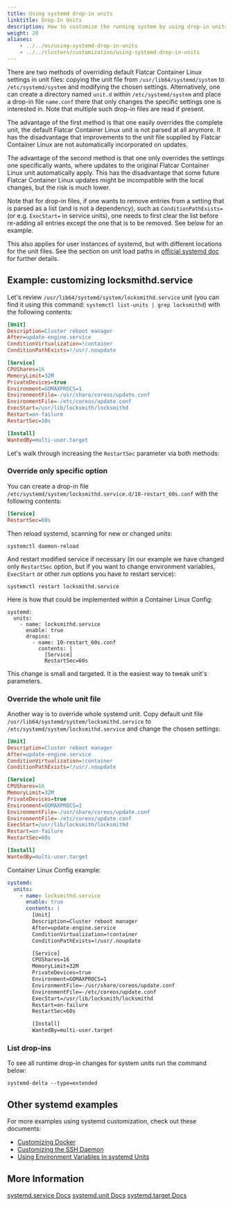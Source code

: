 ```yaml
---
title: Using systemd drop-in units
linktitle: Drop-In Units
description: How to customize the running system by using drop-in units.
weight: 20
aliases:
    - ../../os/using-systemd-drop-in-units
    - ../../clusters/customization/using-systemd-drop-in-units
---
```


There are two methods of overriding default Flatcar Container Linux settings in unit files: copying the unit file from `/usr/lib64/systemd/system` to `/etc/systemd/system` and modifying the chosen settings. Alternatively, one can create a directory named `unit.d` within `/etc/systemd/system` and place a drop-in file `name.conf` there that only changes the specific settings one is interested in. Note that multiple such drop-in files are read if present.

The advantage of the first method is that one easily overrides the complete unit, the default Flatcar Container Linux unit is not parsed at all anymore. It has the disadvantage that improvements to the unit file supplied by Flatcar Container Linux are not automatically incorporated on updates.

The advantage of the second method is that one only overrides the settings one specifically wants, where updates to the original Flatcar Container Linux unit automatically apply. This has the disadvantage that some future Flatcar Container Linux updates might be incompatible with the local changes, but the risk is much lower.

Note that for drop-in files, if one wants to remove entries from a setting that is parsed as a list (and is not a dependency), such as `ConditionPathExists=` (or e.g. `ExecStart=` in service units), one needs to first clear the list before re-adding all entries except the one that is to be removed. See below for an example.

This also applies for user instances of systemd, but with different locations for the unit files. See the section on unit load paths in [official systemd doc](http://www.freedesktop.org/software/systemd/man/systemd.unit.html) for further details.

## Example: customizing locksmithd.service

Let's review `/usr/lib64/systemd/system/locksmithd.service` unit (you can find it using this command: `systemctl list-units | grep locksmithd`) with the following contents:

```ini
[Unit]
Description=Cluster reboot manager
After=update-engine.service
ConditionVirtualization=!container
ConditionPathExists=!/usr/.noupdate

[Service]
CPUShares=16
MemoryLimit=32M
PrivateDevices=true
Environment=GOMAXPROCS=1
EnvironmentFile=-/usr/share/coreos/update.conf
EnvironmentFile=-/etc/coreos/update.conf
ExecStart=/usr/lib/locksmith/locksmithd
Restart=on-failure
RestartSec=10s

[Install]
WantedBy=multi-user.target
```

Let's walk through increasing the `RestartSec` parameter via both methods:

### Override only specific option

You can create a drop-in file `/etc/systemd/system/locksmithd.service.d/10-restart_60s.conf` with the following contents:

```ini
[Service]
RestartSec=60s
```

Then reload systemd, scanning for new or changed units:

```shell
systemctl daemon-reload

```

And restart modified service if necessary (in our example we have changed only `RestartSec` option, but if you want to change environment variables, `ExecStart` or other run options you have to restart service):

```shell
systemctl restart locksmithd.service
```

Here is how that could be implemented within a Container Linux Config:

```containter-linux-config
systemd:
  units:
    - name: locksmithd.service
      enable: true
      dropins:
        - name: 10-restart_60s.conf
          contents: |
            [Service]
            RestartSec=60s
```

This change is small and targeted. It is the easiest way to tweak unit's parameters.

### Override the whole unit file

Another way is to override whole systemd unit. Copy default unit file `/usr/lib64/systemd/system/locksmithd.service` to `/etc/systemd/system/locksmithd.service` and change the chosen settings:

```ini
[Unit]
Description=Cluster reboot manager
After=update-engine.service
ConditionVirtualization=!container
ConditionPathExists=!/usr/.noupdate

[Service]
CPUShares=16
MemoryLimit=32M
PrivateDevices=true
Environment=GOMAXPROCS=1
EnvironmentFile=-/usr/share/coreos/update.conf
EnvironmentFile=-/etc/coreos/update.conf
ExecStart=/usr/lib/locksmith/locksmithd
Restart=on-failure
RestartSec=60s

[Install]
WantedBy=multi-user.target
```

Container Linux Config example:

```yaml
systemd:
  units:
    - name: locksmithd.service
      enable: true
      contents: |
        [Unit]
        Description=Cluster reboot manager
        After=update-engine.service
        ConditionVirtualization=!container
        ConditionPathExists=!/usr/.noupdate

        [Service]
        CPUShares=16
        MemoryLimit=32M
        PrivateDevices=true
        Environment=GOMAXPROCS=1
        EnvironmentFile=-/usr/share/coreos/update.conf
        EnvironmentFile=-/etc/coreos/update.conf
        ExecStart=/usr/lib/locksmith/locksmithd
        Restart=on-failure
        RestartSec=60s

        [Install]
        WantedBy=multi-user.target
```

### List drop-ins

To see all runtime drop-in changes for system units run the command below:

```shell
systemd-delta --type=extended
```

## Other systemd examples

For more examples using systemd customization, check out these documents:

 * [Customizing Docker](../../container-runtimes/customizing-docker#using-a-dockercfg-file-for-authentication)
 * [Customizing the SSH Daemon](../security/customizing-sshd#changing-the-sshd-port)
 * [Using Environment Variables In systemd Units](using-environment-variables-in-systemd-units)

## More Information

<a class="btn btn-default" href="http://www.freedesktop.org/software/systemd/man/systemd.service.html">systemd.service Docs</a>
<a class="btn btn-default" href="http://www.freedesktop.org/software/systemd/man/systemd.unit.html">systemd.unit Docs</a>
<a class="btn btn-default" href="http://www.freedesktop.org/software/systemd/man/systemd.target.html">systemd.target Docs</a>
